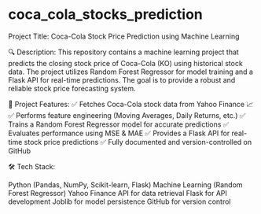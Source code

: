 # coca_cola_stocks_prediction
Project Title: Coca-Cola Stock Price Prediction using Machine Learning

🔍 Description:
This repository contains a machine learning project that predicts the closing stock price of Coca-Cola (KO) using historical stock data. The project utilizes Random Forest Regressor for model training and a Flask API for real-time predictions. The goal is to provide a robust and reliable stock price forecasting system.

🚀 Project Features:
✅ Fetches Coca-Cola stock data from Yahoo Finance 📈
✅ Performs feature engineering (Moving Averages, Daily Returns, etc.)
✅ Trains a Random Forest Regressor model for accurate predictions
✅ Evaluates performance using MSE & MAE
✅ Provides a Flask API for real-time stock price predictions
✅ Fully documented and version-controlled on GitHub

🛠 Tech Stack:

Python (Pandas, NumPy, Scikit-learn, Flask)
Machine Learning (Random Forest Regressor)
Yahoo Finance API for data retrieval
Flask for API development
Joblib for model persistence
GitHub for version control
